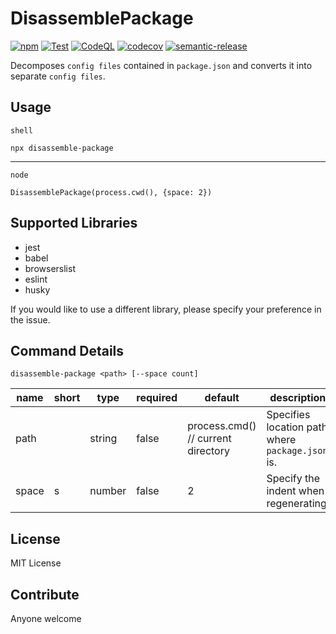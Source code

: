 # DisassemblePackage
[![npm](https://img.shields.io/npm/dw/disassemble-package)](https://www.npmjs.com/package/disassemble-package)
[![Test](https://github.com/tanmen/disassemble-package/actions/workflows/test.yml/badge.svg)](https://github.com/tanmen/disassemble-package/actions/workflows/test.yml)
[![CodeQL](https://github.com/tanmen/disassemble-package/actions/workflows/codeql-analysis.yml/badge.svg)](https://github.com/tanmen/disassemble-package/actions/workflows/codeql-analysis.yml)
[![codecov](https://codecov.io/gh/tanmen/disassemble-package/branch/main/graph/badge.svg?token=74J9RU20ZA)](https://codecov.io/gh/tanmen/disassemble-package)
[![semantic-release](https://img.shields.io/badge/%20%20%F0%9F%93%A6%F0%9F%9A%80-semantic--release-e10079.svg)](https://github.com/semantic-release/semantic-release)

Decomposes `config files` contained in `package.json` and converts it into separate `config files`.

## Usage
`shell`
```shell
npx disassemble-package
```

---

`node`
```node
DisassemblePackage(process.cwd(), {space: 2})
```

## Supported Libraries
- jest
- babel
- browserslist
- eslint
- husky

If you would like to use a different library, please specify your preference in the issue.

## Command Details
```shell
disassemble-package <path> [--space count]
```
| name  | short | type   | required | default                            | description                                      | 
| ----- | ----- | ------ | -------- | ---------------------------------- | ------------------------------------------------ | 
| path  |       | string | false    | process.cmd() // current directory | Specifies location path where `package.json` is. | 
| space | s     | number | false    | 2                                  | Specify the indent when regenerating.            | 
## License
MIT License

## Contribute
Anyone welcome
